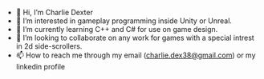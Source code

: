 - 👋 Hi, I’m Charlie Dexter
- 👀 I’m interested in gameplay programming inside Unity or Unreal.
- 🌱 I’m currently learning C++ and C# for use on game design.
- 💞️ I’m looking to collaborate on any work for games with a special intrest in 2d side-scrollers.
- 📫 How to reach me through my email (charlie.dex38@gmail.com) or my linkedin profile

<!---
crdexter/crdexter is a ✨ special ✨ repository because its `README.md` (this file) appears on your GitHub profile.
You can click the Preview link to take a look at your changes.
--->
